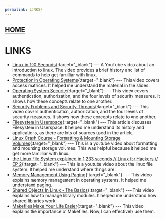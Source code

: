 ```yaml
---
permalink: LINKS/
---
```


## [HOME](../)

# LINKS
* [Linux in 100 Seconds](https://www.youtube.com/watch?v=rrB13utjYV4&t=6s){:target="_blank"} ---
  A YouTube video about an introduction to linux. The video provides a brief history and list of commands to help get familliar with linux.
* [Protection in Operating Systems](https://www.youtube.com/watch?v=O_WbprDZMDw){:target="_blank"} ---
   This video covers access matrices. It helped me understand the material in the slides.
* [Operating System Security](https://www.youtube.com/watch?v=3kKkOBClw1Q){:target="_blank"} ---
  This video covers authentication, authorization, and the four levels of security measures. It shows how these concepts relate to one another.
* [Security Problems and Security Threads](https://www.youtube.com/watch?v=3kKkOBClw1Q){:target="_blank"} ---
  This video covers authentication, authorization, and the four levels of security measures. It shows how these concepts relate to one another.
* [Filesystem in Userspace](https://en.wikipedia.org/wiki/Filesystem_in_Userspace){:target="_blank"} ---
  This article discusses Filesystem in Userspace. It helped me understand its history and applications, as there are lots of sources used in the article.
* [Linux Crash Course - Formatting & Mounting Storage Volumes](https://www.youtube.com/watch?v=2Z6ouBYfZr8){:target="_blank"} ---
  This is a youtube video about formatting and mounting storage volumes. This was helpful because it helped me get more familliar with linux.
* [the Linux File System explained in 1,233 seconds // Linux for Hackers // EP 2](https://www.youtube.com/watch?v=A3G-3hp88mo){:target="_blank"} ---
  This is a youtube video about the linux file system. It helped me understand where things are.
* [Memory Management Using Paging](https://www.youtube.com/watch?v=kt4LkPFt8Zg){:target="_blank"} ---
  This video explains memory management in operating systems. It helped me understand paging.
* [Shared Objects In Linux - The Basics](https://www.youtube.com/watch?v=CqUuNCZMGJU){:target="_blank"} ---
  This video explains how to manage library modules. It helped me understand how shared libraries work.
* [Makefiles Make Your Life Easier](https://www.youtube.com/watch?v=yWLkyN_Satk){:target="_blank"} ---
  This video explains the importance of Makefiles. Now, I can effectively use them.
